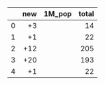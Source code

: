 |    |   new | 1M_pop   |   total |
|---:|------:|:---------|--------:|
|  0 |    +3 |          |      14 |
|  1 |    +1 |          |      22 |
|  2 |   +12 |          |     205 |
|  3 |   +20 |          |     193 |
|  4 |    +1 |          |      22 |